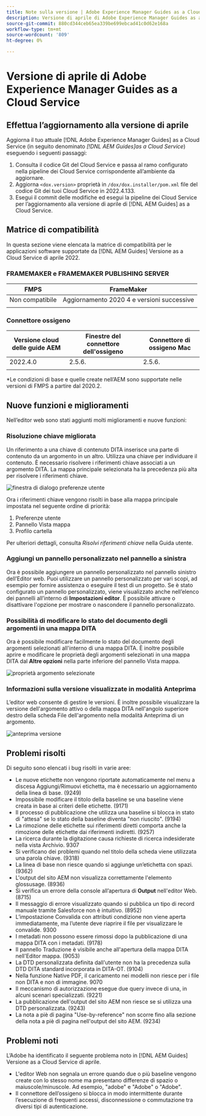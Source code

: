 ```yaml
---
title: Note sulla versione | Adobe Experience Manager Guides as a Cloud Service, versione di aprile 2022
description: Versione di aprile di Adobe Experience Manager Guides as a Cloud Service
source-git-commit: 880cd344ceb65ea339be699ebcad41c0d62e168a
workflow-type: tm+mt
source-wordcount: '809'
ht-degree: 0%

---
```


# Versione di aprile di Adobe Experience Manager Guides as a Cloud Service

## Effettua l’aggiornamento alla versione di aprile

Aggiorna il tuo attuale [!DNL Adobe Experience Manager Guides] as a Cloud Service (in seguito denominato *[!DNL AEM Guides]as a Cloud Service*) eseguendo i seguenti passaggi:
1. Consulta il codice Git del Cloud Service e passa al ramo configurato nella pipeline dei Cloud Service corrispondente all’ambiente da aggiornare.
1. Aggiorna `<dox.version>` proprietà in `/dox/dox.installer/pom.xml` file del codice Git dei tuoi Cloud Service in 2022.4.133.
1. Esegui il commit delle modifiche ed esegui la pipeline dei Cloud Service per l’aggiornamento alla versione di aprile di [!DNL AEM Guides] as a Cloud Service.

## Matrice di compatibilità

In questa sezione viene elencata la matrice di compatibilità per le applicazioni software supportate da [!DNL AEM Guides] Versione as a Cloud Service di aprile 2022.

### FRAMEMAKER e FRAMEMAKER PUBLISHING SERVER

| FMPS | FrameMaker |
| --- | --- |
| Non compatibile | Aggiornamento 2020 4 e versioni successive |
| | |


### Connettore ossigeno

| Versione cloud delle guide AEM | Finestre del connettore dell&#39;ossigeno | Connettore di ossigeno Mac |
| --- | --- | --- |
| 2022.4.0 | 2.5.6. | 2.5.6. |
|  |  |  |

*Le condizioni di base e quelle create nell’AEM sono supportate nelle versioni di FMPS a partire dal 2020.2.

## Nuove funzioni e miglioramenti

Nell’editor web sono stati aggiunti molti miglioramenti e nuove funzioni:

### Risoluzione chiave migliorata

Un riferimento a una chiave di contenuto DITA inserisce una parte di contenuto da un argomento in un altro. Utilizza una chiave per individuare il contenuto. È necessario risolvere i riferimenti chiave associati a un argomento DITA. La mappa principale selezionata ha la precedenza più alta per risolvere i riferimenti chiave.

![finestra di dialogo preferenze utente](assets/user-preferences.png)

Ora i riferimenti chiave vengono risolti in base alla mappa principale impostata nel seguente ordine di priorità:

1. Preferenze utente
1. Pannello Vista mappa
1. Profilo cartella

Per ulteriori dettagli, consulta *Risolvi riferimenti chiave* nella Guida utente.

### Aggiungi un pannello personalizzato nel pannello a sinistra

Ora è possibile aggiungere un pannello personalizzato nel pannello sinistro dell’Editor web. Puoi utilizzare un pannello personalizzato per vari scopi, ad esempio per fornire assistenza o eseguire il test di un progetto. Se è stato configurato un pannello personalizzato, viene visualizzato anche nell’elenco dei pannelli all’interno di **Impostazioni editor**. È possibile attivare o disattivare l&#39;opzione per mostrare o nascondere il pannello personalizzato.

### Possibilità di modificare lo stato del documento degli argomenti in una mappa DITA

Ora è possibile modificare facilmente lo stato del documento degli argomenti selezionati all&#39;interno di una mappa DITA. È inoltre possibile aprire e modificare le proprietà degli argomenti selezionati in una mappa DITA dal **Altre opzioni** nella parte inferiore del pannello Vista mappa.

![proprietà argomento selezionate](assets/map-view-properties.png)

### Informazioni sulla versione visualizzate in modalità Anteprima

L’editor web consente di gestire le versioni. È inoltre possibile visualizzare la versione dell&#39;argomento attivo o della mappa DITA nell&#39;angolo superiore destro della scheda File dell&#39;argomento nella modalità Anteprima di un argomento.

![anteprima versione](assets/preview-version.png)

## Problemi risolti

Di seguito sono elencati i bug risolti in varie aree:

* Le nuove etichette non vengono riportate automaticamente nel menu a discesa Aggiungi/Rimuovi etichetta, ma è necessario un aggiornamento della linea di base. (9249)
* Impossibile modificare il titolo della baseline se una baseline viene creata in base ai criteri delle etichette. (9171)
* Il processo di pubblicazione che utilizza una baseline si blocca in stato di &quot;attesa&quot; se lo stato della baseline diventa &quot;non riuscito&quot;. (9194)
* La rimozione delle etichette sui riferimenti diretti comporta anche la rimozione delle etichette dai riferimenti indiretti. (9257)
* La ricerca durante la digitazione causa richieste di ricerca indesiderate nella vista Archivio. 9307
* Si verificano dei problemi quando nel titolo della scheda viene utilizzata una parola chiave. (9318)
* La linea di base non riesce quando si aggiunge un’etichetta con spazi. (9362)
* L&#39;output del sito AEM non visualizza correttamente l&#39;elemento glossusage. (8936)
* Si verifica un errore della console all’apertura di **Output** nell&#39;editor Web. (8715)
* Il messaggio di errore visualizzato quando si pubblica un tipo di record manuale tramite Salesforce non è intuitivo. (8952)
* L’impostazione Convalida con attributi condizione non viene aperta immediatamente, ma l’utente deve riaprire il file per visualizzare le convalide. 9300
* I metadati non possono essere rimossi dopo la pubblicazione di una mappa DITA con i metadati.  (9178)
* Il pannello Traduzione è visibile anche all&#39;apertura della mappa DITA nell&#39;Editor mappa. (9053)
* La DTD personalizzata definita dall&#39;utente non ha la precedenza sulla DTD DITA standard incorporata in DITA-OT. (9104)
* Nella funzione Native PDF, il caricamento nei modelli non riesce per i file non DITA e non di immagine. 9070
* Il meccanismo di autorizzazione esegue due query invece di una, in alcuni scenari specializzati. (9221)
* La pubblicazione dell&#39;output del sito AEM non riesce se si utilizza una DTD personalizzata. (9243)
* La nota a piè di pagina &quot;Use-by-reference&quot; non scorre fino alla sezione della nota a piè di pagina nell&#39;output del sito AEM. (9234)

## Problemi noti

L’Adobe ha identificato il seguente problema noto in [!DNL AEM Guides] Versione as a Cloud Service di aprile.

* L&#39;editor Web non segnala un errore quando due o più baseline vengono create con lo stesso nome ma presentano differenze di spazio o maiuscole/minuscole. Ad esempio, &quot;adobe&quot; e &quot;Adobe&quot; o &quot;Adobe&quot;.
* Il connettore dell’ossigeno si blocca in modo intermittente durante l’esecuzione di frequenti accessi, disconnessione o commutazione tra diversi tipi di autenticazione.
